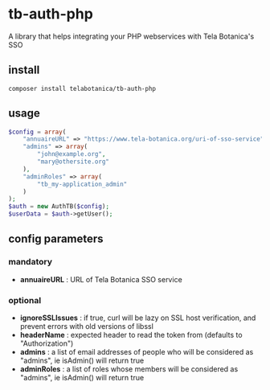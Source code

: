# tb-auth-php
A library that helps integrating your PHP webservices with Tela Botanica's SSO

## install
```
composer install telabotanica/tb-auth-php
```

## usage
```php
$config = array(
	"annuaireURL" => "https://www.tela-botanica.org/uri-of-sso-service",
	"admins" => array(
		"john@example.org",
		"mary@othersite.org"
	),
	"adminRoles" => array(
		"tb_my-application_admin"
	)
);
$auth = new AuthTB($config);
$userData = $auth->getUser();
```

## config parameters
### mandatory
- __annuaireURL__ : URL of Tela Botanica SSO service

### optional
- __ignoreSSLIssues__ : if true, curl will be lazy on SSL host verification, and prevent errors with old versions of libssl
- __headerName__ : expected header to read the token from (defaults to "Authorization")
- __admins__ : a list of email addresses of people who will be considered as "admins", ie isAdmin() will return true
- __adminRoles__ : a list of roles whose members will be considered as "admins", ie isAdmin() will return true
